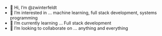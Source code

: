 - 👋 Hi, I’m @zwinterfeldt
- 👀 I’m interested in ... machine learning, full stack development, systems programming
- 🌱 I’m currently learning ... Full stack development
- 💞️ I’m looking to collaborate on ... anything and everything

<!---
zwinterfeldt/zwinterfeldt is a ✨ special ✨ repository because its `README.md` (this file) appears on your GitHub profile.
You can click the Preview link to take a look at your changes.
--->
